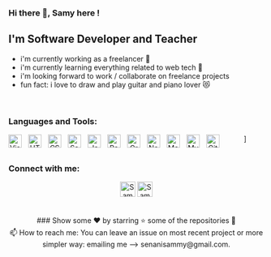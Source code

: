 ### Hi there 👋, Samy here !

## I'm Software Developer and Teacher

- i'm currently working as a freelancer 🔭
- i'm currently learning everything related to web tech 🤣
- i'm looking forward to work / collaborate on freelance projects
- fun fact: i love to draw and play guitar and piano lover 😻

<br />

### Languages and Tools:

<div align="center">
    <img align="left" alt="Visual Studio Code" width="26px" src="https://cdn.jsdelivr.net/gh/devicons/devicon/icons/vscode/vscode-original.svg" style="padding-right:10px;" />
    <img align="left" alt="HTML5" width="26px" src="https://cdn.jsdelivr.net/gh/devicons/devicon/icons/html5/html5-original.svg" style="padding-right:10px;" />
    <img align="left" alt="CSS3" width="26px" src="https://cdn.jsdelivr.net/gh/devicons/devicon/icons/css3/css3-original.svg" style="padding-right:10px;" />
    <img align="left" alt="Sass" width="26px" src="https://cdn.jsdelivr.net/gh/devicons/devicon/icons/sass/sass-original.svg" style="padding-right:10px;" />
    <img align="left" alt="JavaScript" width="26px" src="https://cdn.jsdelivr.net/gh/devicons/devicon/icons/javascript/javascript-original.svg" style="padding-right:10px;" />
    <img align="left" alt="React" width="26px" src="https://cdn.jsdelivr.net/gh/devicons/devicon/icons/react/react-original.svg" style="padding-right:10px;" />
    <img align="left" alt="GraphQL" width="26px" src="https://cdn.jsdelivr.net/gh/devicons/devicon/icons/graphql/graphql-plain.svg" style="padding-right:10px;" />
    <img align="left" alt="Node.js" width="26px" src="https://cdn.jsdelivr.net/gh/devicons/devicon/icons/nodejs/nodejs-original.svg" style="padding-right:10px;" />
    <img align="left" alt="MongoDB" width="26px" src="https://cdn.jsdelivr.net/gh/devicons/devicon/icons/mongodb/mongodb-original.svg" style="padding-right:10px;" />
    <img align="left" alt="MySQL" width="26px" src="https://cdn.jsdelivr.net/gh/devicons/devicon/icons/mysql/mysql-original.svg" style="padding-right:10px;" />
    <img align="left" alt="Git" width="26px" src="https://cdn.jsdelivr.net/gh/devicons/devicon/icons/git/git-original.svg" style="padding-right:10px;" />]
    
</div>

<br />

### Connect with me:

<div align="center">
    <img alt="Samy's Twitter" width="30px" src="https://raw.githubusercontent.com/peterthehan/peterthehan/master/assets/twitter.svg" />
    <img alt="Samy's Github" width="30px" src="https://raw.githubusercontent.com/peterthehan/peterthehan/master/assets/github.svg" />
    <!-- <img alt="Samy's Youtube" width="30px" src="https://raw.githubusercontent.com/github/explore/80688e429a7d4ef2fca1e82350fe8e3517d3494d/topics/telegram/telegram.png" /> -->
</div>

<!-- <a href="https://t.me/cluemediator">
<img alt="Samy's Twitter" width="30px" src="https://raw.githubusercontent.com/peterthehan/peterthehan/master/assets/twitter.svg" />
</a> -->

<br />

<!-- <div align="center">
    <a href="https://github.com/cluemediator">
        <img align="center"
            src="https://github-readme-stats.vercel.app/api?username=cluemediator&show_icons=true&theme=dracula&line_height=27"
            alt="Samy's GitHub Stats" />
    </a>
</div> -->

<br />

<!-- <div align="center">
    <a href="https://www.buymeacoffee.com/cluemediator">
        <img src="https://cdn.buymeacoffee.com/buttons/v2/default-yellow.png" alt="Buy Me A Coffee" height="60px" width="217px">
    </a>
</div> -->

<div align="center">
    ### Show some ❤️ by starring ⭐ some of the repositories 📘
    <br />
    📫 How to reach me: You can leave an issue on most recent project or more simpler way: emailing me --> senanisammy@gmail.com.
</div>
